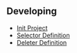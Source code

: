 ## Developing
- [Init Project](https://github.com/gotomicro/eql/pull/1)
- [Selector Definition](https://github.com/gotomicro/eql/pull/2)
- [Deleter Definition](https://github.com/gotomicro/eql/pull/4)